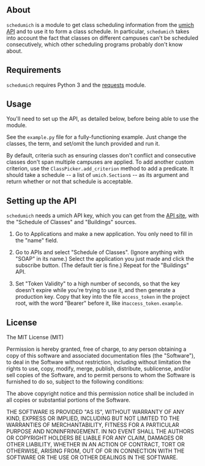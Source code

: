 About
-----

`schedumich` is a module to get class scheduling information from the [umich
API][umich-api] and to use it to form a class schedule. In particular,
`schedumich` takes into account the fact that classes on different campuses
can't be scheduled consecutively, which other scheduling programs probably
don't know about.

  [umich-api]: http://developer.it.umich.edu/

Requirements
------------

`schedumich` requires Python 3 and the [requests][requests] module.

  [requests]: http://docs.python-requests.org/en/latest/


Usage
-----

You'll need to set up the API, as detailed below, before being able to use the
module.

See the `example.py` file for a fully-functioning example. Just change the
classes, the term, and set/omit the lunch provided and run it.

By default, criteria such as ensuring classes don't conflict and consecutive
classes don't span multiple campuses are applied. To add another custom
criterion, use the `ClassPicker.add_criterion` method to add a predicate. It
should take a schedule -- a list of `umich.Section`s -- as its argument and
return whether or not that schedule is acceptable.

Setting up the API
------------------

`schedumich` needs a umich API key, which you can get from the [API
site][umich-api], with the "Schedule of Classes" and "Buildings" sources.

 1. Go to Applications and make a new application. You only need to fill in the
    "name" field.

 2. Go to APIs and select "Schedule of Classes". (Ignore anything with "SOAP"
    in its name.) Select the application you just made and click the subscribe
button. (The default tier is fine.) Repeat for the "Buildings" API.

 3. Set "Token Validity" to a high number of seconds, so that the key doesn't
    expire while you're trying to use it, and then generate a production key.
Copy that key into the file `access_token` in the project root, with the word
"Bearer" before it, like in`access_token.example`.

License
-------

The MIT License (MIT)

Permission is hereby granted, free of charge, to any person obtaining a copy of
this software and associated documentation files (the "Software"), to deal in
the Software without restriction, including without limitation the rights to
use, copy, modify, merge, publish, distribute, sublicense, and/or sell copies
of the Software, and to permit persons to whom the Software is furnished to do
so, subject to the following conditions:

The above copyright notice and this permission notice shall be included in all
copies or substantial portions of the Software.

THE SOFTWARE IS PROVIDED "AS IS", WITHOUT WARRANTY OF ANY KIND, EXPRESS OR
IMPLIED, INCLUDING BUT NOT LIMITED TO THE WARRANTIES OF MERCHANTABILITY,
FITNESS FOR A PARTICULAR PURPOSE AND NONINFRINGEMENT. IN NO EVENT SHALL THE
AUTHORS OR COPYRIGHT HOLDERS BE LIABLE FOR ANY CLAIM, DAMAGES OR OTHER
LIABILITY, WHETHER IN AN ACTION OF CONTRACT, TORT OR OTHERWISE, ARISING FROM,
OUT OF OR IN CONNECTION WITH THE SOFTWARE OR THE USE OR OTHER DEALINGS IN THE
SOFTWARE.

